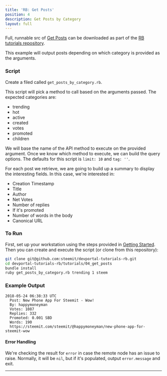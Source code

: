 ```yaml
---
title: 'RB: Get Posts'
position: 4
description: Get Posts by Category
layout: full
---              
```

<span class="fa-pull-left top-of-tutorial-repo-link"><span class="first-word">Full</span>, runnable src of [Get Posts](https://github.com/steemit/devportal-tutorials-rb/tree/master/tutorials/04_get_posts) can be downloaded as part of the [RB tutorials repository](https://github.com/steemit/devportal-tutorials-rb).</span>
<br>


This example will output posts depending on which category is provided as the arguments.

### Script

Create a filed called `get_posts_by_category.rb`.

This script will pick a method to call based on the arguments passed.  The expected categories are:

* trending
* hot
* active
* created
* votes
* promoted
* children

We will base the name of the API method to execute on the provided argument.  Once we know which method to execute, we can build the query options.  The defaults for this script is `limit: 10` and `tag: ''`.

For each post we retrieve, we are going to build up a summary to display the interesting fields.  In this case, we're interested in:

* Creation Timestamp
* Title
* Author
* Net Votes
* Number of replies
* If it's promoted
* Number of words in the body
* Canonical URL

### To Run

First, set up your workstation using the steps provided in [Getting Started](https://developers.steem.io/tutorials-ruby/getting_started).  Then you can create and execute the script (or clone from this repository):

```bash
git clone git@github.com:steemit/devportal-tutorials-rb.git
cd devportal-tutorials-rb/tutorials/04_get_posts
bundle install
ruby get_posts_by_category.rb trending 1 steem
```

### Example Output

```
2018-05-24 06:38:33 UTC
  Post: New Phone App For Steemit - Wow!
  By: happymoneyman
  Votes: 1087
  Replies: 332
  Promoted: 0.001 SBD
  Words: 190
  https://steemit.com/steemit/@happymoneyman/new-phone-app-for-steemit-wow
```

#### Error Handling

We're checking the result for `error` in case the remote node has an issue to raise.  Normally, it will be `nil`, but if it's populated, output `error.message` and exit.


---
